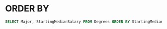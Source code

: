 # ORDER BY

```sql
SELECT Major, StartingMedianSalary FROM Degrees ORDER BY StartingMedianSalary DESC
```



